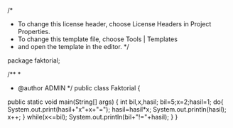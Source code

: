 /*
 * To change this license header, choose License Headers in Project Properties.
 * To change this template file, choose Tools | Templates
 * and open the template in the editor.
 */

package faktorial;

/**
 *
 * @author ADMIN
 */
public class Faktorial {

  public static void main(String[] args) {
       int bil,x,hasil;
       bil=5;x=2;hasil=1;
       do{             
           System.out.print(hasil+"x"+x+"=");
           hasil=hasil*x;
           System.out.println(hasil);
           x++;
       }
       while(x<=bil);
       System.out.println(bil+"!="+hasil);
       }
    }

